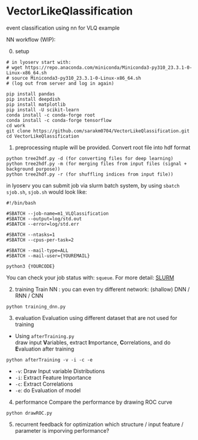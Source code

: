 # VectorLikeQlassification
event classification using nn for VLQ example

NN workflow (WIP):

0. setup
```
# in lyoserv start with: 
# wget https://repo.anaconda.com/miniconda/Miniconda3-py310_23.3.1-0-Linux-x86_64.sh
# source Miniconda3-py310_23.3.1-0-Linux-x86_64.sh
# (log out from server and log in again)

pip install pandas
pip install deepdish
pip install matplotlib
pip install -U scikit-learn
conda install -c conda-forge root
conda install -c conda-forge tensorflow
cd work
git clone https://github.com/sarakm0704/VectorLikeQlassification.git
cd VectorLikeQlassification
```

1. preprocessing
ntuple will be provided. Convert root file into hdf format
```
python tree2hdf.py -d (for converting files for deep learning)
python tree2hdf.py -m (for merging files from input files (signal + background purpose))
python tree2hdf.py -r (for shuffling indices from input file))
```
in lyoserv you can submit job via slurm batch system, by using ```sbatch sjob.sh```, ```sjob.sh``` would look like:
```
#!/bin/bash

#SBATCH --job-name=m1_VLQlassification
#SBATCH --output=log/std.out
#SBATCH --error=log/std.err

#SBATCH --ntasks=1
#SBATCH --cpus-per-task=2

#SBATCH --mail-type=ALL
#SBATCH --mail-user={YOUREMAIL}

python3 {YOURCODE}
```
You can check your job status with: ```squeue```. For more detail: [SLURM](https://slurm.schedmd.com/overview.html)

2. training
Train NN : you can even try different network: (shallow) DNN / RNN / CNN
```
python training_dnn.py
```

3. evaluation
Evaluation using different dataset that are not used for training
- Using ```afterTraining.py```<br>
draw input **V**ariables, extract **I**mportance, **C**orrelations, and do **E**valuation after training

```
python afterTraining -v -i -c -e 
```
- ```-v```: Draw Input variable Distributions
- ```-i```: Extract Feature Importance
- ```-c```: Extract Correlations
- ```-e```: do Evaluation of model

4. performance
Compare the performance by drawing ROC curve
```
python drawROC.py
```

5. recurrent feedback for optimization
which structure / input feature / parameter is imporving performance?
